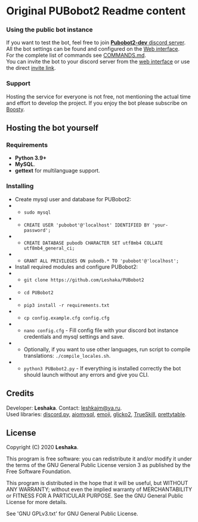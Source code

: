 # Original PUBobot2 Readme content

### Using the public bot instance
If you want to test the bot, feel free to join [**Pubobot2-dev** discord server](https://discord.gg/rjNt9nC).  
All the bot settings can be found and configured on the [Web interface](https://pubobot.leshaka.xyz/).  
For the complete list of commands see [COMMANDS.md](https://github.com/Leshaka/PUBobot2/blob/main/COMMANDS.md).  
You can invite the bot to your discord server from the [web interface](https://pubobot.leshaka.xyz/) or use the direct [invite link](https://discord.com/oauth2/authorize?client_id=177021948935667713&scope=bot).

### Support
Hosting the service for everyone is not free, not mentioning the actual time and effort to develop the project. If you enjoy the bot please subscribe on [Boosty](https://boosty.to/leshaka).

## Hosting the bot yourself

### Requirements
* **Python 3.9+** 
* **MySQL**.
* **gettext** for multilanguage support.

### Installing
* Create mysql user and database for PUBobot2:
* * `sudo mysql`
* * `CREATE USER 'pubobot'@'localhost' IDENTIFIED BY 'your-password';`
* * `CREATE DATABASE pubodb CHARACTER SET utf8mb4 COLLATE utf8mb4_general_ci;`
* * `GRANT ALL PRIVILEGES ON pubodb.* TO 'pubobot'@'localhost';`
* Install required modules and configure PUBobot2:
* * `git clone https://github.com/Leshaka/PUBobot2`
* * `cd PUBobot2`
* * `pip3 install -r requirements.txt`
* * `cp config.example.cfg config.cfg`
* * `nano config.cfg` - Fill config file with your discord bot instance credentials and mysql settings and save.
* * Optionally, if you want to use other languages, run script to compile translations: `./compile_locales.sh`.
* * `python3 PUBobot2.py` - If everything is installed correctly the bot should launch without any errors and give you CLI.

## Credits
Developer: **Leshaka**. Contact: leshkajm@ya.ru.  
Used libraries: [discord.py](https://github.com/Rapptz/discord.py), [aiomysql](https://github.com/aio-libs/aiomysql), [emoji](https://github.com/carpedm20/emoji/), [glicko2](https://github.com/deepy/glicko2), [TrueSkill](https://trueskill.org/), [prettytable](https://github.com/jazzband/prettytable).

## License
Copyright (C) 2020 **Leshaka**.

This program is free software: you can redistribute it and/or modify it under the terms of the GNU General Public License version 3 as published by the Free Software Foundation.

This program is distributed in the hope that it will be useful, but WITHOUT ANY WARRANTY; without even the implied warranty of MERCHANTABILITY or FITNESS FOR A PARTICULAR PURPOSE. See the GNU General Public License for more details.

See 'GNU GPLv3.txt' for GNU General Public License.
